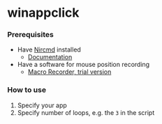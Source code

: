 winappclick
=============
### Prerequisites
- Have [Nircmd](https://www.nirsoft.net/utils/nircmd.html) installed
  - [Documentation](https://www.nirsoft.net/utils/nircmd2.html#using)
- Have a software for mouse position recording
  - [Macro Recorder, trial version](https://www.macrorecorder.com/)

### How to use
1. Specify your app
2. Specify number of loops, e.g. the `3` in the script
